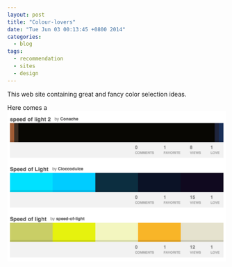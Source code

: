 ```yaml
---
layout: post
title: "Colour-lovers"
date: "Tue Jun 03 00:13:45 +0800 2014"
categories:
  - blog
tags:
  - recommendation
  - sites
  - design
---
```


This web site containing great and fancy color selection ideas.

Here comes a ![palette](/img/misc/speed-of-light-palette.png 'cool')

[ColourLovers]: http://www.colourlovers.com/


